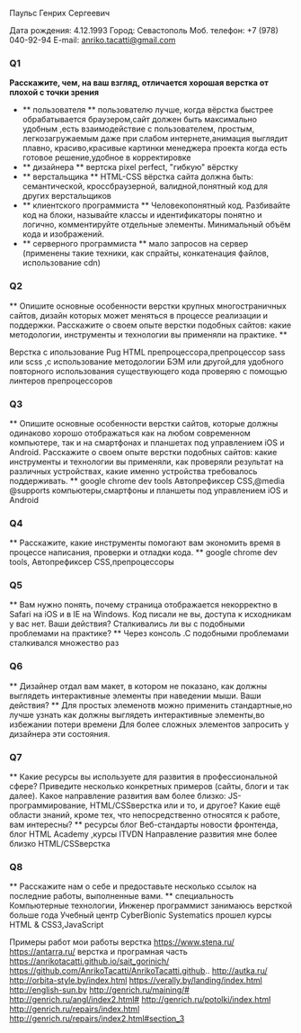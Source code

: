 Паульс Генрих Сергеевич

Дата рождения: 4.12.1993
Город: Севастополь
Моб. телефон: +7 (978) 040-92-94
E-mail: anriko.tacatti@gmail.com




### Q1
**Расскажите, чем, на ваш взгляд, отличается хорошая верстка от плохой с точки
зрения**
+ ** пользователя **
пользователю лучше, когда вёрстка быстрее обрабатывается браузером,сайт должен быть максимально удобным ,есть взаимодействие с пользователем, простым, легкозагружаемым даже при слабом интернете,анимация выглядит плавно, красиво,красивые картинки
менеджера проекта 
когда есть готовое решение,удобное в корректировке 
+ ** дизайнера **
вертска pixel perfect, "гибкую" вёрстку  
+ ** верстальщика **
HTML-CSS вёрстка сайта должна быть: семантической, кроссбраузерной, валидной,понятный код для других верстальщиков 
+ ** клиентского программиста **
Человекопонятный код. Разбивайте код на блоки, называйте классы и идентификаторы понятно и логично, комментируйте отдельные элементы.
Минимальный объём кода и изображений. 
+ ** серверного программиста **
мало запросов на сервер (применены такие техники, как спрайты, конкатенация файлов, использование cdn)



### Q2
** Опишите основные особенности верстки крупных многостраничных сайтов,
дизайн которых может меняться в процессе реализации и поддержки.
Расскажите о своем опыте верстки подобных сайтов: какие методологии,
инструменты и технологии вы применяли на практике.  **

Верстка с ипользование Pug HTML препроцессора,препроцессор sass или scss ,с использование методологии БЭМ  или другой,для удобного повторного использования существующего кода
проверяю с помощью линтеров препроцессоров  
### Q3
** Опишите основные особенности верстки сайтов, которые должны одинаково
хорошо отображаться как на любом современном компьютере, так и на
смартфонах и планшетах под управлением iOS и Android. Расскажите о своем
опыте верстки подобных сайтов: какие инструменты и технологии вы применяли,
как проверяли результат на различных устройствах, какие именно устройства
требовалось поддерживать. **
google chrome dev tools 
Автопрефиксер CSS,@media @supports
компьютеры,смартфоны и планшеты под управлением iOS и Android
### Q4
** Расскажите, какие инструменты помогают вам экономить время в процессе
написания, проверки и отладки кода. **
google chrome dev tools, Автопрефиксер CSS,препроцессоры 

### Q5
** Вам нужно понять, почему страница отображается некорректно в Safari на iOS и в
IE на Windows. Код писали не вы, доступа к исходникам у вас нет. Ваши действия?
Сталкивались ли вы с подобными проблемами на практике? **
Через консоль .С подобными проблемами сталкивался множество раз  

### Q6
** Дизайнер отдал вам макет, в котором не показано, как должны выглядеть
интерактивные элементы при наведении мыши. Ваши действия? **
Для простых элеменотв можно применить стандартные,но лучше узнать как должны выглядеть
интерактивные элементы,во избежании потери времени 
Для более сложных элементов  запросить у дизайнера эти состояния.
### Q7
** Какие ресурсы вы используете для развития в профессиональной сфере? Приведите
несколько конкретных примеров (сайты, блоги и так далее).
Какое направление развития вам более близко: JS-программирование, HTML/CSSверстка
или и то, и другое?
Какие ещё области знаний, кроме тех, что непосредственно относятся к работе,
вам интересны? **
ресурсы блог Веб-стандарты
новости фронтенда, блог HTML Academy
,курсы ITVDN
Направление развития мне более близко
HTML/CSSверстка
### Q8
** Расскажите нам о себе и предоставьте несколько ссылок на последние работы,
выполненные вами. **
специальность Компьютерные технологии, Инженер программист
занимаюсь версткой больше года
Учебный центр СyberBionic Systematics 
прошел курсы HTML & CSS3,JavaScript 
 
Примеры работ 
мои работы верстка https://www.stena.ru/ 
https://antarra.ru/ 
верстка и програмная часть 
https://anrikotacatti.github.io/sait_gorinich/ 
https://github.com/AnrikoTacatti/AnrikoTacatti.github.. 
http://autka.ru/ 
http://orbita-style.by/index.html 
https://verally.by/landing/index.html 
http://english-sun.by 
http://genrich.ru/maining/# 
http://genrich.ru/angl/index2.html# 
http://genrich.ru/potolki/index.html 
http://genrich.ru/repairs/index.html 
http://genrich.ru/repairs/index2.html#section_3 
